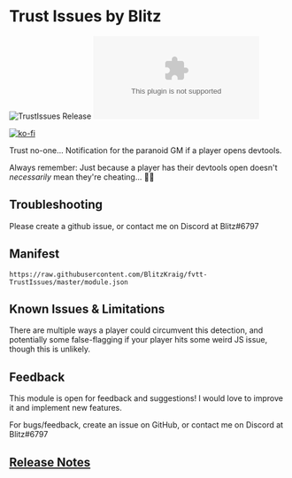 # Trust Issues by Blitz

![TrustIssues Release](https://github.com/BlitzKraig/fvtt-TrustIssues/workflows/TrustIssues%20Release/badge.svg)
![Latest Release Download Count](https://img.shields.io/github/downloads/BlitzKraig/fvtt-TrustIssues/latest/trustissues-release.zip)

[![ko-fi](https://www.ko-fi.com/img/githubbutton_sm.svg)](https://ko-fi.com/Q5Q01YIEJ)

Trust no-one... Notification for the paranoid GM if a player opens devtools.

Always remember: Just because a player has their devtools open doesn't _necessarily_ mean they're cheating... 🕵️‍♂️

## Troubleshooting

Please create a github issue, or contact me on Discord at Blitz#6797

## Manifest

`https://raw.githubusercontent.com/BlitzKraig/fvtt-TrustIssues/master/module.json`

## Known Issues & Limitations

There are multiple ways a player could circumvent this detection, and potentially some false-flagging if your player hits some weird JS issue, though this is unlikely.

## Feedback

This module is open for feedback and suggestions! I would love to improve it and implement new features.

For bugs/feedback, create an issue on GitHub, or contact me on Discord at Blitz#6797

## [Release Notes](./CHANGELOG.md)